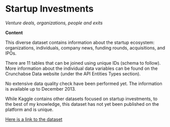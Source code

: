 # Startup Investments #
*Venture deals, organizations, people and exits*

**Content**

This diverse dataset contains information about the startup ecosystem: organizations, individuals, company news, funding rounds, acquisitions, and IPOs.

There are 11 tables that can be joined using unique IDs (schema to follow). More information about the individual data variables can be found on the Crunchabse Data website (under the API Entities Types section).

No extensive data quality check have been performed yet. The information is available up to December 2013.

While Kaggle contains other datasets focused on startup investments, to the best of my knowledge, this dataset has not yet been published on the platform and is unique.

[Here is a link to the dataset](https://www.kaggle.com/justinas/startup-investments)
